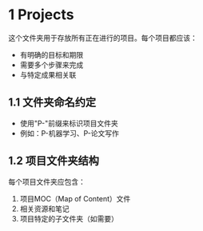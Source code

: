 # 1 Projects

这个文件夹用于存放所有正在进行的项目。每个项目都应该：
- 有明确的目标和期限
- 需要多个步骤来完成
- 与特定成果相关联

## 1.1 文件夹命名约定
- 使用"P-"前缀来标识项目文件夹
- 例如：P-机器学习、P-论文写作

## 1.2 项目文件夹结构
每个项目文件夹应包含：
1. 项目MOC（Map of Content）文件
2. 相关资源和笔记
3. 项目特定的子文件夹（如需要） 